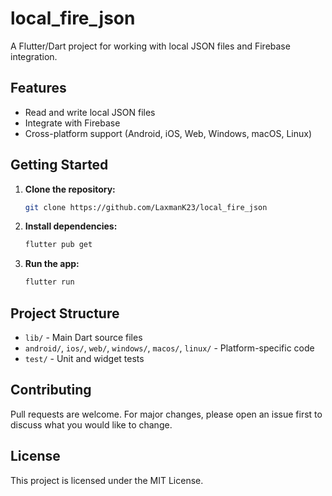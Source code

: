 # local_fire_json

A Flutter/Dart project for working with local JSON files and Firebase integration.

## Features

- Read and write local JSON files
- Integrate with Firebase
- Cross-platform support (Android, iOS, Web, Windows, macOS, Linux)

## Getting Started

1. **Clone the repository:**
   ```sh
   git clone https://github.com/LaxmanK23/local_fire_json
   ```
2. **Install dependencies:**
   ```sh
   flutter pub get
   ```
3. **Run the app:**
   ```sh
   flutter run
   ```

## Project Structure

- `lib/` - Main Dart source files
- `android/`, `ios/`, `web/`, `windows/`, `macos/`, `linux/` - Platform-specific code
- `test/` - Unit and widget tests

## Contributing

Pull requests are welcome. For major changes, please open an issue first to discuss what you would like to change.

## License

This project is licensed under the MIT License.
